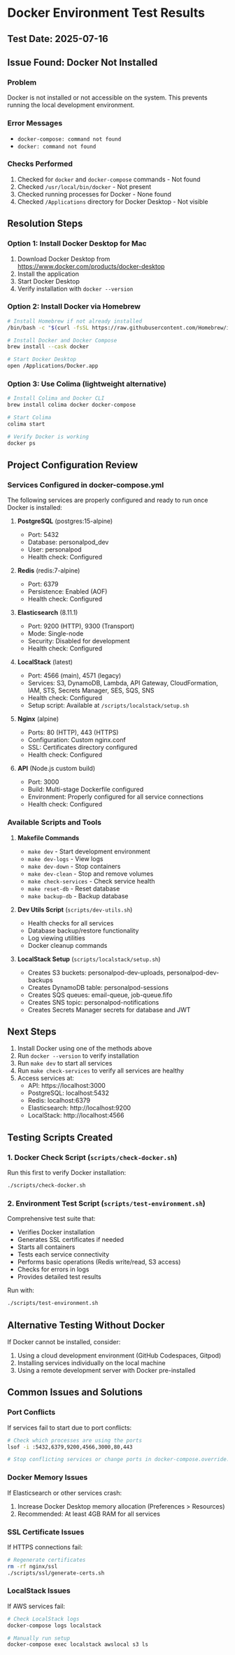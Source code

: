 # Docker Environment Test Results

## Test Date: 2025-07-16

## Issue Found: Docker Not Installed

### Problem
Docker is not installed or not accessible on the system. This prevents running the local development environment.

### Error Messages
- `docker-compose: command not found`
- `docker: command not found`

### Checks Performed
1. Checked for `docker` and `docker-compose` commands - Not found
2. Checked `/usr/local/bin/docker` - Not present
3. Checked running processes for Docker - None found
4. Checked `/Applications` directory for Docker Desktop - Not visible

## Resolution Steps

### Option 1: Install Docker Desktop for Mac
1. Download Docker Desktop from https://www.docker.com/products/docker-desktop
2. Install the application
3. Start Docker Desktop
4. Verify installation with `docker --version`

### Option 2: Install Docker via Homebrew
```bash
# Install Homebrew if not already installed
/bin/bash -c "$(curl -fsSL https://raw.githubusercontent.com/Homebrew/install/HEAD/install.sh)"

# Install Docker and Docker Compose
brew install --cask docker

# Start Docker Desktop
open /Applications/Docker.app
```

### Option 3: Use Colima (lightweight alternative)
```bash
# Install Colima and Docker CLI
brew install colima docker docker-compose

# Start Colima
colima start

# Verify Docker is working
docker ps
```

## Project Configuration Review

### Services Configured in docker-compose.yml
The following services are properly configured and ready to run once Docker is installed:

1. **PostgreSQL** (postgres:15-alpine)
   - Port: 5432
   - Database: personalpod_dev
   - User: personalpod
   - Health check: Configured

2. **Redis** (redis:7-alpine)
   - Port: 6379
   - Persistence: Enabled (AOF)
   - Health check: Configured

3. **Elasticsearch** (8.11.1)
   - Port: 9200 (HTTP), 9300 (Transport)
   - Mode: Single-node
   - Security: Disabled for development
   - Health check: Configured

4. **LocalStack** (latest)
   - Port: 4566 (main), 4571 (legacy)
   - Services: S3, DynamoDB, Lambda, API Gateway, CloudFormation, IAM, STS, Secrets Manager, SES, SQS, SNS
   - Health check: Configured
   - Setup script: Available at `/scripts/localstack/setup.sh`

5. **Nginx** (alpine)
   - Ports: 80 (HTTP), 443 (HTTPS)
   - Configuration: Custom nginx.conf
   - SSL: Certificates directory configured
   - Health check: Configured

6. **API** (Node.js custom build)
   - Port: 3000
   - Build: Multi-stage Dockerfile configured
   - Environment: Properly configured for all service connections
   - Health check: Configured

### Available Scripts and Tools

1. **Makefile Commands**
   - `make dev` - Start development environment
   - `make dev-logs` - View logs
   - `make dev-down` - Stop containers
   - `make dev-clean` - Stop and remove volumes
   - `make check-services` - Check service health
   - `make reset-db` - Reset database
   - `make backup-db` - Backup database

2. **Dev Utils Script** (`scripts/dev-utils.sh`)
   - Health checks for all services
   - Database backup/restore functionality
   - Log viewing utilities
   - Docker cleanup commands

3. **LocalStack Setup** (`scripts/localstack/setup.sh`)
   - Creates S3 buckets: personalpod-dev-uploads, personalpod-dev-backups
   - Creates DynamoDB table: personalpod-sessions
   - Creates SQS queues: email-queue, job-queue.fifo
   - Creates SNS topic: personalpod-notifications
   - Creates Secrets Manager secrets for database and JWT

## Next Steps

1. Install Docker using one of the methods above
2. Run `docker --version` to verify installation
3. Run `make dev` to start all services
4. Run `make check-services` to verify all services are healthy
5. Access services at:
   - API: https://localhost:3000
   - PostgreSQL: localhost:5432
   - Redis: localhost:6379
   - Elasticsearch: http://localhost:9200
   - LocalStack: http://localhost:4566

## Testing Scripts Created

### 1. Docker Check Script (`scripts/check-docker.sh`)
Run this first to verify Docker installation:
```bash
./scripts/check-docker.sh
```

### 2. Environment Test Script (`scripts/test-environment.sh`)
Comprehensive test suite that:
- Verifies Docker installation
- Generates SSL certificates if needed
- Starts all containers
- Tests each service connectivity
- Performs basic operations (Redis write/read, S3 access)
- Checks for errors in logs
- Provides detailed test results

Run with:
```bash
./scripts/test-environment.sh
```

## Alternative Testing Without Docker

If Docker cannot be installed, consider:
1. Using a cloud development environment (GitHub Codespaces, Gitpod)
2. Installing services individually on the local machine
3. Using a remote development server with Docker pre-installed

## Common Issues and Solutions

### Port Conflicts
If services fail to start due to port conflicts:
```bash
# Check which processes are using the ports
lsof -i :5432,6379,9200,4566,3000,80,443

# Stop conflicting services or change ports in docker-compose.override.yml
```

### Docker Memory Issues
If Elasticsearch or other services crash:
1. Increase Docker Desktop memory allocation (Preferences > Resources)
2. Recommended: At least 4GB RAM for all services

### SSL Certificate Issues
If HTTPS connections fail:
```bash
# Regenerate certificates
rm -rf nginx/ssl
./scripts/ssl/generate-certs.sh
```

### LocalStack Issues
If AWS services fail:
```bash
# Check LocalStack logs
docker-compose logs localstack

# Manually run setup
docker-compose exec localstack awslocal s3 ls
```